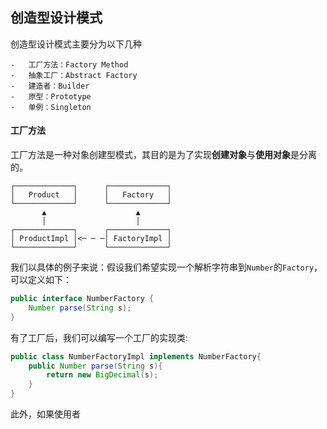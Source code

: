 ## 创造型设计模式
创造型设计模式主要分为以下几种
```text
-   工厂方法：Factory Method
-   抽象工厂：Abstract Factory
-   建造者：Builder
-   原型：Prototype
-   单例：Singleton
```

#### 工厂方法
工厂方法是一种对象创建型模式，其目的是为了实现**创建对象**与**使用对象**是分离的。

```ascii
┌─────────────┐      ┌─────────────┐
│   Product   │      │   Factory   │
└─────────────┘      └─────────────┘
       ▲                    ▲
       │                    │
┌─────────────┐      ┌─────────────┐
│ ProductImpl │<─ ─ ─│ FactoryImpl │
└─────────────┘      └─────────────┘
```
我们以具体的例子来说：假设我们希望实现一个解析字符串到`Number`的`Factory`，可以定义如下：
```java
public interface NumberFactory {
	Number parse(String s);
}
```

有了工厂后，我们可以编写一个工厂的实现类:
```java
public class NumberFactoryImpl implements NumberFactory{
	public Number parse(String s){
		return new BigDecimal(s);
	}
}
```

此外，如果使用者